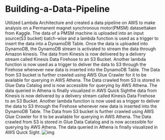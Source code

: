 # Building-a-Data-Pipeline
Utilized Lambda Architecture and created a data pipeline on AWS to make analysis on a Permanent magnet synchronous motor(PMSM) datasettaken from Kaggle. The data of a PMSM machine is uploaded into an input source(S3 bucket) batch-wise and a lambda function is used as a trigger to insert the data into a DynamoDB Table. Once the data is uploaded into DynamoDB, the DynamoDB stream is activated to stream the data through Amazon kinesis. The data from Kinesis is now delivered by a delivery stream called Kinesis Data Firehose to an S3 Bucket. Another lambda function is now used as a trigger to deliver the data to S3 through the Firehose whenever new data is inserted into the DynamoDB Table. The Data from S3 bucket is further crawled using AWS Glue Crawler for it to be available for querying in AWS Athena. The Data crawled from S3 is stored in Glue Data Catalog and is now accessible for querying by AWS Athena. The data queried in Athena is finally visualized in AWS Quick Sighthe data from Kinesis is now delivered by a delivery stream called Kinesis Data Firehose to an S3 Bucket. Another lambda function is now used as a trigger to deliver the data to S3 through the Firehose whenever new data is inserted into the DynamoDB Table. The Data from S3 bucket is further crawled using AWS Glue Crawler for it to be available for querying in AWS Athena. The Data crawled from S3 is stored in Glue Data Catalog and is now accessible for querying by AWS Athena. The data queried in Athena is finally visualized in AWS Quick Sight.
![img](https://user-images.githubusercontent.com/22254732/119434254-65fff680-bcdd-11eb-93d4-f6ac640378ac.png)
